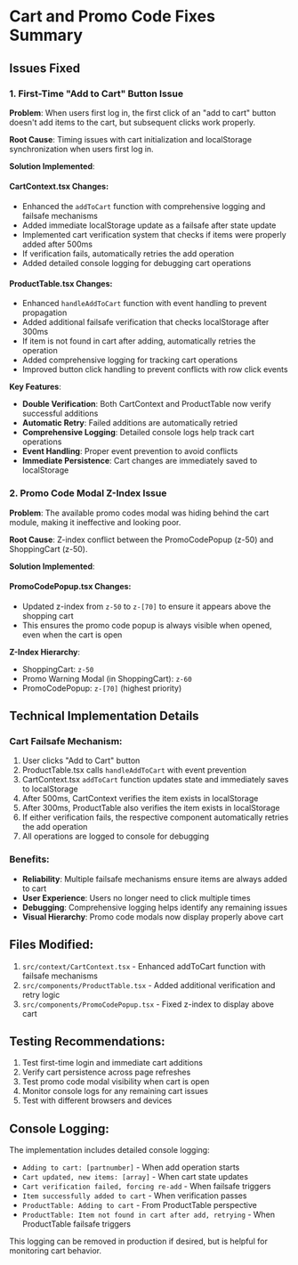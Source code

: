 # Cart and Promo Code Fixes Summary

## Issues Fixed

### 1. First-Time "Add to Cart" Button Issue

**Problem**: When users first log in, the first click of an "add to cart" button doesn't add items to the cart, but subsequent clicks work properly.

**Root Cause**: Timing issues with cart initialization and localStorage synchronization when users first log in.

**Solution Implemented**:

#### CartContext.tsx Changes:
- Enhanced the `addToCart` function with comprehensive logging and failsafe mechanisms
- Added immediate localStorage update as a failsafe after state update
- Implemented cart verification system that checks if items were properly added after 500ms
- If verification fails, automatically retries the add operation
- Added detailed console logging for debugging cart operations

#### ProductTable.tsx Changes:
- Enhanced `handleAddToCart` function with event handling to prevent propagation
- Added additional failsafe verification that checks localStorage after 300ms
- If item is not found in cart after adding, automatically retries the operation
- Added comprehensive logging for tracking cart operations
- Improved button click handling to prevent conflicts with row click events

**Key Features**:
- **Double Verification**: Both CartContext and ProductTable now verify successful additions
- **Automatic Retry**: Failed additions are automatically retried
- **Comprehensive Logging**: Detailed console logs help track cart operations
- **Event Handling**: Proper event prevention to avoid conflicts
- **Immediate Persistence**: Cart changes are immediately saved to localStorage

### 2. Promo Code Modal Z-Index Issue

**Problem**: The available promo codes modal was hiding behind the cart module, making it ineffective and looking poor.

**Root Cause**: Z-index conflict between the PromoCodePopup (z-50) and ShoppingCart (z-50).

**Solution Implemented**:

#### PromoCodePopup.tsx Changes:
- Updated z-index from `z-50` to `z-[70]` to ensure it appears above the shopping cart
- This ensures the promo code popup is always visible when opened, even when the cart is open

**Z-Index Hierarchy**:
- ShoppingCart: `z-50`
- Promo Warning Modal (in ShoppingCart): `z-60`  
- PromoCodePopup: `z-[70]` (highest priority)

## Technical Implementation Details

### Cart Failsafe Mechanism:
1. User clicks "Add to Cart" button
2. ProductTable.tsx calls `handleAddToCart` with event prevention
3. CartContext.tsx `addToCart` function updates state and immediately saves to localStorage
4. After 500ms, CartContext verifies the item exists in localStorage
5. After 300ms, ProductTable also verifies the item exists in localStorage
6. If either verification fails, the respective component automatically retries the add operation
7. All operations are logged to console for debugging

### Benefits:
- **Reliability**: Multiple failsafe mechanisms ensure items are always added to cart
- **User Experience**: Users no longer need to click multiple times
- **Debugging**: Comprehensive logging helps identify any remaining issues
- **Visual Hierarchy**: Promo code modals now display properly above cart

## Files Modified:
1. `src/context/CartContext.tsx` - Enhanced addToCart function with failsafe mechanisms
2. `src/components/ProductTable.tsx` - Added additional verification and retry logic
3. `src/components/PromoCodePopup.tsx` - Fixed z-index to display above cart

## Testing Recommendations:
1. Test first-time login and immediate cart additions
2. Verify cart persistence across page refreshes
3. Test promo code modal visibility when cart is open
4. Monitor console logs for any remaining cart issues
5. Test with different browsers and devices

## Console Logging:
The implementation includes detailed console logging:
- `Adding to cart: [partnumber]` - When add operation starts
- `Cart updated, new items: [array]` - When cart state updates
- `Cart verification failed, forcing re-add` - When failsafe triggers
- `Item successfully added to cart` - When verification passes
- `ProductTable: Adding to cart` - From ProductTable perspective
- `ProductTable: Item not found in cart after add, retrying` - When ProductTable failsafe triggers

This logging can be removed in production if desired, but is helpful for monitoring cart behavior.
